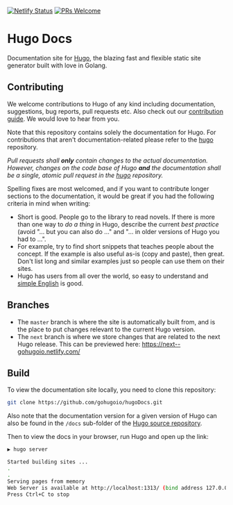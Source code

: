 [![Netlify Status](https://api.netlify.com/api/v1/badges/e0dbbfc7-34f1-4393-a679-c16e80162705/deploy-status)](https://app.netlify.com/sites/gohugoio/deploys)
[![PRs Welcome](https://img.shields.io/badge/PRs-welcome-brightgreen.svg?style=flat-square)](https://gohugo.io/contribute/documentation/)

# Hugo Docs

Documentation site for [Hugo](https://github.com/gohugoio/hugo), the blazing fast and flexible static site generator built with love in Golang.

## Contributing

We welcome contributions to Hugo of any kind including documentation, suggestions, bug reports, pull requests etc. Also check out our [contribution guide](https://gohugo.io/contribute/documentation/). We would love to hear from you. 

Note that this repository contains solely the documentation for Hugo. For contributions that aren't documentation-related please refer to the [hugo](https://github.com/gohugoio/hugo) repository. 

*Pull requests shall **only** contain changes to the actual documentation. However, changes on the code base of Hugo **and** the documentation shall be a single, atomic pull request in the [hugo](https://github.com/gohugoio/hugo) repository.*

Spelling fixes are most welcomed, and if you want to contribute longer sections to the documentation, it would be great if you had the following criteria in mind when writing:

* Short is good. People go to the library to read novels. If there is more than one way to _do a thing_ in Hugo, describe the current _best practice_ (avoid "… but you can also do …" and "… in older versions of Hugo you had to …".
* For example, try to find short snippets that teaches people about the concept. If the example is also useful as-is (copy and paste), then great. Don't list long and similar examples just so people can use them on their sites.
* Hugo has users from all over the world, so easy to understand and [simple English](https://simple.wikipedia.org/wiki/Basic_English) is good.

## Branches

* The `master` branch is where the site is automatically built from, and is the place to put changes relevant to the current Hugo version.
* The `next` branch is where we store changes that are related to the next Hugo release. This can be previewed here: https://next--gohugoio.netlify.com/

## Build

To view the documentation site locally, you need to clone this repository:

```bash
git clone https://github.com/gohugoio/hugoDocs.git
```

Also note that the documentation version for a given version of Hugo can also be found in the `/docs` sub-folder of the [Hugo source repository](https://github.com/gohugoio/hugo).

Then to view the docs in your browser, run Hugo and open up the link:

```bash
▶ hugo server

Started building sites ...
.
.
Serving pages from memory
Web Server is available at http://localhost:1313/ (bind address 127.0.0.1)
Press Ctrl+C to stop
```
